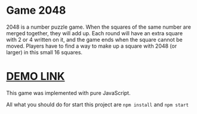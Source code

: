 # Game 2048

2048 is a number puzzle game. When the squares of the same number are merged together, they will add up. Each round will have an extra square with 2 or 4 written on it, and the game ends when the square cannot be moved. Players have to find a way to make up a square with 2048 (or larger) in this small 16 squares.

# [DEMO LINK](https://2pasha.github.io/game_2048/)

This game was implemented with pure JavaScript. 

All what you should do for start this project are `npm install` and `npm start`
